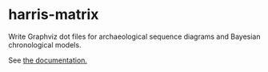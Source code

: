 # harris-matrix
Write Graphviz dot files for archaeological sequence diagrams and Bayesian chronological models.

See [the documentation.](http://tsdye.online/harris-matrix/homepage/)
